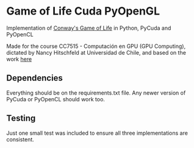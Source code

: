 # Game of Life Cuda PyOpenGL

Implementation of [Conway's Game of Life](https://en.wikipedia.org/wiki/Conway%27s_Game_of_Life) in Python, PyCuda and PyOpenCL

Made for the course CC7515 - Computación en GPU (GPU Computing), dictated by Nancy Hitschfeld at Universidad de Chile, and based on the work [here](http://www.marekfiser.com/Projects/Conways-Game-of-Life-on-GPU-using-CUDA)

## Dependencies

Everything should be on the requirements.txt file. Any newer version of PyCuda or PyOpenCL should work too.

## Testing 

Just one small test was included to ensure all three implementations are consistent.